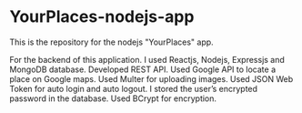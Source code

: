# YourPlaces-nodejs-app
This is the repository for the nodejs "YourPlaces" app.

For the backend of this application. I used Reactjs, Nodejs, Expressjs and MongoDB database. 
Developed REST API. 
Used Google API to locate a place on Google maps.
Used Multer for uploading images. 
Used JSON Web Token for auto login and auto logout.
I stored the user’s encrypted password in the database. 
Used BCrypt for encryption. 
